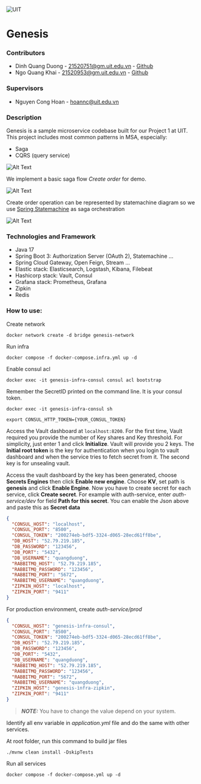 ![UIT](https://img.shields.io/badge/from-UIT%20VNUHCM-blue?style=for-the-badge&link=https%3A%2F%2Fwww.uit.edu.vn%2F)

# Genesis

### Contributors

- Dinh Quang Duong - 21520751@gm.uit.edu.vn - [Github](https://github.com/doublek2712)
- Ngo Quang Khai - 21520953@gm.uit.edu.vn - [Github](https://github.com/QuangDuong2903)

### Supervisors

- Nguyen Cong Hoan - hoannc@uit.edu.vn

### Description

Genesis is a sample microservice codebase built for our Project 1 at UIT.
This project includes most common patterns in MSA, especially:
- Saga
- CQRS (query service)

![Alt Text](https://drive.google.com/uc?id=1uSIkfQbSvfEQ2MeJtS9HoQGm6AkZPNwu)

We implement a basic saga flow _Create order_ for demo.

![Alt Text](https://drive.google.com/uc?id=15c6B5LH4wzZF2SdH3fToB5qL6Zp6YVAM)

Create order operation can be represented by statemachine diagram so we use
[Spring Statemachine](https://spring.io/projects/spring-statemachine) as saga orchestration 

![Alt Text](https://drive.google.com/uc?id=1cBQ3Y5fn5Gc1K_3I5MmmOFL3OKjLrCkM)

### Technologies and Framework
- Java 17
- Spring Boot 3: Authorization Server (OAuth 2), Statemachine ...
- Spring Cloud Gateway, Open Feign, Stream ...
- Elastic stack: Elasticsearch, Logstash, Kibana, Filebeat
- Hashicorp stack: Vault, Consul
- Grafana stack: Prometheus, Grafana
- Zipkin
- Redis

### How to use:

Create network
```commandline
docker network create -d bridge genesis-network
```
Run infra
```commandline
docker compose -f docker-compose.infra.yml up -d
```
Enable consul acl
```commandline
docker exec -it genesis-infra-consul consul acl bootstrap
```

Remember the SecretID printed on the command line. It is your consul token.

```commandline
docker exec -it genesis-infra-consul sh
```
```commandline
export CONSUL_HTTP_TOKEN={YOUR_CONSUL_TOKEN}
```

Access the Vault dashboard at `localhost:8200`.
For the first time, Vault required you provide the number of Key shares and Key threshold.
For simplicity, just enter 1 and click **Initialize**.
Vault will provide you 2 keys. The **Initial root token** is the key for authentication when you login to vault dashboard and 
when the service tries to fetch secret from it. The second key is for unsealing vault.

Access the vault dashboard by the key has been generated, choose **Secrets Engines**
then click **Enable new engine**. Choose **KV**, set path is **genesis** and click **Enable Engine**.
Now you have to create secret for each service, click **Create secret**. For example with auth-service, enter _auth-service/dev_
for field **Path for this secret**. You can enable the Json above and paste this as **Secret data**
```json
{
  "CONSUL_HOST": "localhost",
  "CONSUL_PORT": "8500",
  "CONSUL_TOKEN": "200274eb-bdf5-3324-d065-28ecd61ff8be",
  "DB_HOST": "52.79.219.185",
  "DB_PASSWORD": "123456",
  "DB_PORT": "5432",
  "DB_USERNAME": "quangduong",
  "RABBITMQ_HOST": "52.79.219.185",
  "RABBITMQ_PASSWORD": "123456",
  "RABBITMQ_PORT": "5672",
  "RABBITMQ_USERNAME": "quangduong",
  "ZIPKIN_HOST": "localhost",
  "ZIPKIN_PORT": "9411"
}
```
For production environment, create _auth-service/prod_
```json
{
  "CONSUL_HOST": "genesis-ìnfra-consul",
  "CONSUL_PORT": "8500",
  "CONSUL_TOKEN": "200274eb-bdf5-3324-d065-28ecd61ff8be",
  "DB_HOST": "52.79.219.185",
  "DB_PASSWORD": "123456",
  "DB_PORT": "5432",
  "DB_USERNAME": "quangduong",
  "RABBITMQ_HOST": "52.79.219.185",
  "RABBITMQ_PASSWORD": "123456",
  "RABBITMQ_PORT": "5672",
  "RABBITMQ_USERNAME": "quangduong",
  "ZIPKIN_HOST": "genesis-ìnfra-zipkin",
  "ZIPKIN_PORT": "9411"
}
```
> **_NOTE:_** You have to change the value depend on your system.

Identify all env variable in _application.yml_ file and do the same with other services.

At root folder, run this command to build jar files
```commandline
./mvnw clean install -DskipTests
```
Run all services
```commandline
docker compose -f docker-compose.yml up -d
```
